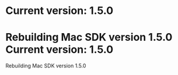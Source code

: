 Current version: 1.5.0
=========================
Rebuilding Mac SDK version 1.5.0
Current version: 1.5.0
=========================
Rebuilding Mac SDK version 1.5.0

